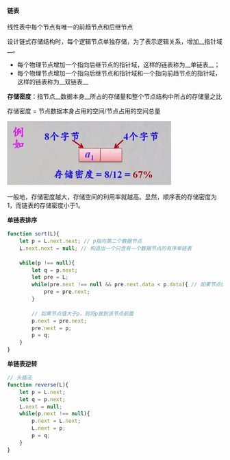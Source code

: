 #### 链表

线性表中每个节点有唯一的前趋节点和后继节点

设计链式存储结构时，每个逻辑节点单独存储，为了表示逻辑关系，增加__指针域__。

* 每个物理节点增加一个指向后继节点的指针域，这样的链表称为__单链表__；
* 每个物理节点增加一个指向后继节点和指针域和一个指向前趋节点的指针域，这样的链表称为__双链表__

__存储密度__：指节点__数据本身__所占的存储量和整个节点结构中所占的存储量之比

存储密度 = 节点数据本身占用的空间/节点占用的空间总量

![存储密度](../img/201903141858.png)

一般地，存储密度越大，存储空间的利用率就越高。显然，顺序表的存储密度为1，而链表的存储密度小于1。



__单链表排序__

```javascript
function sort(L){
	let p = L.next.next; // p指向第二个数据节点
	L.next.next = null; // 构造出一个只含有一个数据节点的有序单链表
	
	while(p !== null){
		let q = p.next;
		let pre = L;
		while(pre.next !== null && pre.next.data < p.data){ // 如果节点值小于p，则继续下个节点
			pre = pre.next;
		}
		
		// 如果节点值大于p，则将p放到该节点前面
		p.next = pre.next;
		pre.next = p;
		p = q;
	}
}
```



__单链表逆转__

```javascript
// 头插法
function reverse(L){
	let p = L.next;
	let q = p.next;
	L.next = null;
	while(p.next !== null){
		p.next = L.next;
		L.next = p;
		p = q;
	}
}
```



